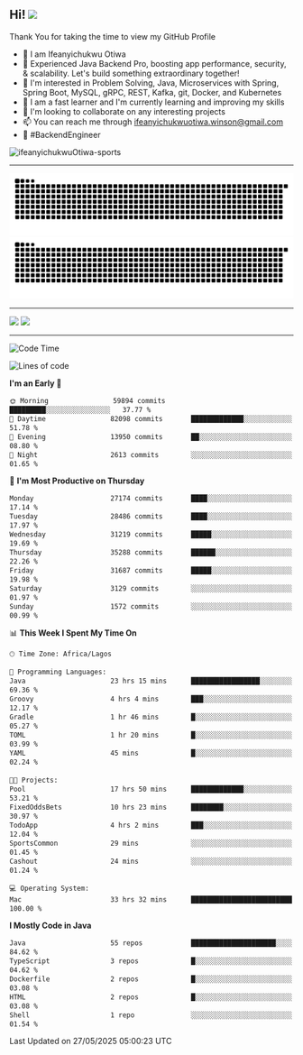 <!-- BLOG-POST-LIST:START --><!-- BLOG-POST-LIST:END -->

## Hi! <img src="https://media.giphy.com/media/hvRJCLFzcasrR4ia7z/giphy.gif" width="4%"> 

Thank You for taking the time to view my GitHub Profile

- 👋 I am Ifeanyichukwu Otiwa
- 🚀 Experienced Java Backend Pro, boosting app performance, security, & scalability. Let's build something extraordinary together!
- 👀 I'm interested in Problem Solving, Java, Microservices with Spring, Spring Boot, MySQL, gRPC, REST, Kafka, git, Docker, and Kubernetes
- 🌱 I am a fast learner and I'm currently learning and improving my skills
- 💞️ I'm looking to collaborate on any interesting projects
- 📫 You can reach me through ifeanyichukwuotiwa.winson@gmail.com
- 🚀 #BackendEngineer

<p align="left" marginTop="10px"> <img src="https://komarev.com/ghpvc/?username=ifeanyichukwuOtiwa-sports&label=Profile%20views&color=0e75b6&style=for-the-badge" alt="ifeanyichukwuOtiwa-sports" /> </p>

***

<!--🐍📈SNAKEGRAPH / 🌐WEBSITE: https://github.com/Platane/snk -->
![github contribution grid snake animation](https://raw.githubusercontent.com/ifeanyichukwuOtiwa-sports/ifeanyichukwuOtiwa-sports/output/github-contribution-grid-snake-dark.svg#gh-dark-mode-only)![github contribution grid snake animation](https://raw.githubusercontent.com/ifeanyichukwuOtiwa-sports/ifeanyichukwuOtiwa-sports/output/github-contribution-grid-snake.svg#gh-light-mode-only)

***

<p float="left">
  <img float="left" src="https://github-readme-stats.vercel.app/api?username=ifeanyichukwuOtiwa-sports&count_private=true&include_all_commits=true&theme=react&show_icons=true" />
  <img float="right" src="https://github-readme-stats.vercel.app/api/top-langs/?username=ifeanyichukwuOtiwa-sports&layout=compact&show_icons=true&theme=react" /> 
</p>

***



<!--START_SECTION:waka-->
![Code Time](http://img.shields.io/badge/Code%20Time-3%2C739%20hrs%2050%20mins-blue)

![Lines of code](https://img.shields.io/badge/From%20Hello%20World%20I%27ve%20Written-47.9%20million%20lines%20of%20code-blue)

**I'm an Early 🐤** 

```text
🌞 Morning                59894 commits       █████████░░░░░░░░░░░░░░░░   37.77 % 
🌆 Daytime                82098 commits       █████████████░░░░░░░░░░░░   51.78 % 
🌃 Evening                13950 commits       ██░░░░░░░░░░░░░░░░░░░░░░░   08.80 % 
🌙 Night                  2613 commits        ░░░░░░░░░░░░░░░░░░░░░░░░░   01.65 % 
```
📅 **I'm Most Productive on Thursday** 

```text
Monday                   27174 commits       ████░░░░░░░░░░░░░░░░░░░░░   17.14 % 
Tuesday                  28486 commits       ████░░░░░░░░░░░░░░░░░░░░░   17.97 % 
Wednesday                31219 commits       █████░░░░░░░░░░░░░░░░░░░░   19.69 % 
Thursday                 35288 commits       ██████░░░░░░░░░░░░░░░░░░░   22.26 % 
Friday                   31687 commits       █████░░░░░░░░░░░░░░░░░░░░   19.98 % 
Saturday                 3129 commits        ░░░░░░░░░░░░░░░░░░░░░░░░░   01.97 % 
Sunday                   1572 commits        ░░░░░░░░░░░░░░░░░░░░░░░░░   00.99 % 
```


📊 **This Week I Spent My Time On** 

```text
🕑︎ Time Zone: Africa/Lagos

💬 Programming Languages: 
Java                     23 hrs 15 mins      █████████████████░░░░░░░░   69.36 % 
Groovy                   4 hrs 4 mins        ███░░░░░░░░░░░░░░░░░░░░░░   12.17 % 
Gradle                   1 hr 46 mins        █░░░░░░░░░░░░░░░░░░░░░░░░   05.27 % 
TOML                     1 hr 20 mins        █░░░░░░░░░░░░░░░░░░░░░░░░   03.99 % 
YAML                     45 mins             █░░░░░░░░░░░░░░░░░░░░░░░░   02.24 % 

🐱‍💻 Projects: 
Pool                     17 hrs 50 mins      █████████████░░░░░░░░░░░░   53.21 % 
FixedOddsBets            10 hrs 23 mins      ████████░░░░░░░░░░░░░░░░░   30.97 % 
TodoApp                  4 hrs 2 mins        ███░░░░░░░░░░░░░░░░░░░░░░   12.04 % 
SportsCommon             29 mins             ░░░░░░░░░░░░░░░░░░░░░░░░░   01.45 % 
Cashout                  24 mins             ░░░░░░░░░░░░░░░░░░░░░░░░░   01.24 % 

💻 Operating System: 
Mac                      33 hrs 32 mins      █████████████████████████   100.00 % 
```

**I Mostly Code in Java** 

```text
Java                     55 repos            █████████████████████░░░░   84.62 % 
TypeScript               3 repos             █░░░░░░░░░░░░░░░░░░░░░░░░   04.62 % 
Dockerfile               2 repos             █░░░░░░░░░░░░░░░░░░░░░░░░   03.08 % 
HTML                     2 repos             █░░░░░░░░░░░░░░░░░░░░░░░░   03.08 % 
Shell                    1 repo              ░░░░░░░░░░░░░░░░░░░░░░░░░   01.54 % 
```




 Last Updated on 27/05/2025 05:00:23 UTC
<!--END_SECTION:waka-->

<!--
<p align="center">
![trophy](https://github-profile-trophy.vercel.app/?username=ifeanyichukwuOtiwa-sports&theme=onedark) (https://github.com/ryo-ma/github-profile-trophy)
</p>
-->

<!---
ifeanyi-otiwa/ifeanyi-otiwa is a ✨ special ✨ repository because its `README.md` (this file) appears on your GitHub profile.
You can click the Preview link to take a look at your changes.
--->
